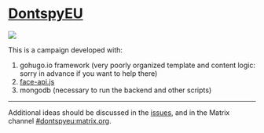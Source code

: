 # [DontspyEU](https://dontspy.eu)

![](https://dontspy.eu/logo/6.png)

This is a campaign developed with:

1. gohugo.io framework (very poorly organized template and content logic: sorry in advance if you want to help there)
2. [face-api.js](https://vladmandic.github.io/face-api/demo/webcam.html)
3. mongodb (necessary to run the backend and other scripts)

---

Additional ideas should be discussed in the [issues](https://github.com/hermescenter/dontspyeu/issues), and in the Matrix channel [#dontspyeu:matrix.org](https://app.element.io/#/room/#dontspyeu:matrix.org).

